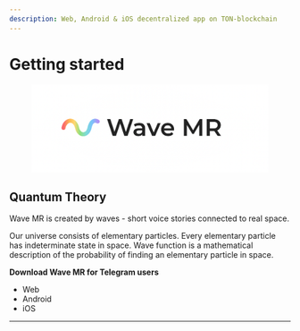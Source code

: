 ```yaml
---
description: Web, Android & iOS decentralized app on TON-blockchain
---
```


# Getting started

<figure><img src="../.gitbook/assets/telegram-cloud-document-2-5201971110815475124.jpg" alt=""><figcaption></figcaption></figure>

## **Quantum Theory**

Wave MR is created by waves - short voice stories connected to real space.

Our universe consists of elementary particles. Every elementary particle has indeterminate state in space. Wave function is a mathematical description of the probability of finding an elementary particle in space.



**Download Wave MR for Telegram users**

* Web
* Android
* iOS

****
